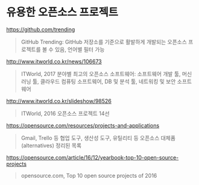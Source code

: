# 유용한 오픈소스 프로젝트

https://github.com/trending
> GitHub Trending: GitHub 저장소를 기준으로 활발하게 개발되는 오픈소스 프로젝트를 볼 수 있음, 언어별 필터 가능

http://www.itworld.co.kr/news/106673
> ITWorld, 2017 분야별 최고의 오픈소스 소프트웨어: 소프트웨어 개발 툴, 머신러닝 툴, 클라우드 컴퓨팅 소프트웨어, DB 및 분석 툴, 네트워킹 및 보안 소프트웨어

http://www.itworld.co.kr/slideshow/98526
> ITWorld, 2016 오픈소스 프로젝트 14선

https://opensource.com/resources/projects-and-applications
> Gmail, Trello 등 협업 도구, 생산성 도구, 유틸리티 등 오픈소스 대체품(alternatives) 정리된 목록

 https://opensource.com/article/16/12/yearbook-top-10-open-source-projects
> opensource.com, Top 10 open source projects of 2016
